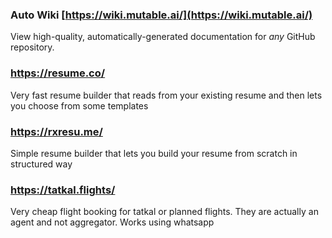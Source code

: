 ### Auto Wiki [https://wiki.mutable.ai/](https://wiki.mutable.ai/)

View high-quality, automatically-generated documentation for *any* GitHub repository.

### https://resume.co/

Very fast resume builder that reads from your existing resume and  then lets you choose from some templates

### https://rxresu.me/

Simple resume builder that lets you build your resume from scratch in structured way

### https://tatkal.flights/
Very cheap flight booking for tatkal or planned flights. They are actually an agent and not aggregator.
Works using whatsapp
